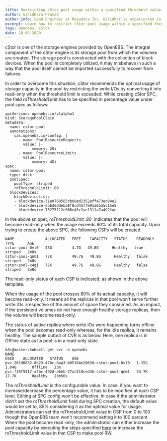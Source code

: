 ```yaml
---
title: Restricting cStor pool usage within a specified threshold value
author: Giridhara Prasad
author_info: Lead Engineer at Mayadata Inc. Giridhar is experienced in software test automation, chaos engineering. Currently, he's working on Litmus, an Open Source chaos engineering project.
excerpt: Learn how to restrict cStor pool usage within a specified threshold value
tags: Openebs, cStor
date: 20-05-2020
---
```


cStor is one of the storage engines provided by OpenEBS. The integral component of the cStor engine is its storage pool from which the volumes are created. The storage pool is constructed with the collection of block devices. When the pool is completely utilized, it may misbehave in such a way that the pool itself cannot be imported successfully to recover from failures.

In order to overcome this situation, cStor recommends the optimal usage of storage capacity in the pool by restricting the write I/Os by converting it into read-only when the threshold limit is exceeded. While creating cStor SPC, the field *roThresholdLimit* has to be specified in percentage value under pool spec as follows:

    apiVersion: openebs.io/v1alpha1
    kind: StoragePoolClaim
    metadata:
      name: cstor-pool
      annotations:
        cas.openebs.io/config: |
          - name: PoolResourceRequests
            value: |-
                memory: 2Gi
          - name: PoolResourceLimits
            value: |-
                memory: 4Gi
    spec:
      name: cstor-pool
      type: disk
      poolSpec:
        poolType: striped
        roThresholdLimit: 80
      blockDevices:
        blockDeviceList:
        - blockdevice-31e0768585cb80ed2352affa73ec94e2
        - blockdevice-ab636ddeba8f8cd45f7e91a6b55c15e5
        - blockdevice-75275112e966e43c2ac1311a7a492fac

In the above snippet, *roThresholdLimit: 80*  indicates that the pool will become read-only when the usage exceeds 80% of its total capacity. Upon trying to create the above SPC, the following CSPs will be created.

    NAME              ALLOCATED   FREE    CAPACITY   STATUS    READONLY   TYPE      AGE
    cstor-pool-0vl0   45G         4.7G   49.8G      Healthy   true      striped   2m8s
    cstor-pool-qnm1   77K         49.7G   49.8G      Healthy   false      striped   2m8s
    cstor-pool-x4gj   77K         49.7G   49.8G      Healthy   false      striped   2m8s

The read-only status of each CSP is indicated, as shown in the above template.

When the usage of the pool crosses 80% of its actual capacity, it will become read-only. It means all the replicas in that pool won’t serve further write IOs irrespective of the amount of space they consumed. As an impact, if the persistent volumes do not have enough healthy storage replicas, then the volume will become read-only.

The status of active replica where write IOs were happening turns offline when the pool becomes read-only whereas, for the idle replica, it remains healthy. The sample output of CVR is as below. Here, one replica is in Offline state as its pool is in a read-only state.

    k8s@master:kubectl get cvr -n openebs
    NAME                                                                  USED    ALLOCATED   STATUS    AGE
    pvc-261d6832-8b23-476c-8aa3-b95104e20030-cstor-pool-0vl0   1.15G   1.04G       Offline   23m
    pvc-f38f5517-a7bc-492d-a6eb-27ac510ced3b-cstor-pool-qnm1   74.7K   17.7K       Healthy   23m56s

The *roThresholdLimit* is the configurable value. In case, if you want to increase/decrease the percentage value, it has to be modified at each CSP level. Editing at SPC config won’t be effective. In case if the administrator didn’t set the *roThresholdLimit* field during SPC creation, the default value would be set to, 85% considering it as the optimal value for usage. Administrators can set the roThresholdLimit value in CSP from 0 to 100 though the OpenEBS team won't recommend setting it to 100 percent.
When the pool became read-only, the administrator can either increase the pool capacity by executing the steps specified [here](https://github.com/openebs/openebs-docs/blob/day_2_ops/docs/cstor_add_disks_to_spc.md) or increase the roThresholdLimit value in that CSP to make pool RW.
